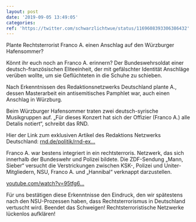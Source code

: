 ```yaml
---
layout: post
date: '2019-09-05 13:49:05'
categories: 
ref: 'https://twitter.com/schwarzlichtwue/status/1169608393306386432'
---
```

Plante Rechtsterrorist Franco A. einen Anschlag auf den Würzburger Hafensommer?



Könnt ihr euch noch an Franco A. erinnern? Der Bundeswehrsoldat einer deutsch-französischen Eliteeinheit, der mit gefälschter Identität Anschläge verüben wollte, um sie Geflüchteten in die Schuhe zu schieben.

Nach Erkenntnissen des Redaktionsnetzwerks Deutschland plante A., dessen Masterarbeit ein antisemitisches Pamphlet war, auch einen Anschlag in Würzburg.

Beim Würzburger Hafensommer traten zwei deutsch-syrische Musikgruppen auf. „Für dieses Konzert hat sich der Offizier (Franco A.) alle Detalis notiert“, schreibt das RND.

Hier der Link zum exklusiven Artikel des Redaktions Netzwerks Deutschland: [rnd.de/politik/rnd-ex…](https://www.rnd.de/politik/rnd-exklusiv-terroranschlag-in-berlin-so-perfide-plante-soldat-franco-a-den-ablauf-NYG7YPLV6ZALVDRGJ5I7YDARKE.html)

Franco A. war bestens integriert in ein rechtsterroris. Netzwerk, das sich innerhalb der Bundeswehr und Polizei bildete. Die ZDF-Sendung „Mann, Sieber“ versucht die Verstrickungen zwischen KSK-, Polizei und Uniter-Mitgliedern, NSU, Franco A. und „Hannibal“ verknappt darzustellen.

[youtube.com/watch?v=95tfg6…](https://www.youtube.com/watch?v=95tfg6TRe18)

Für uns bestätigen diese Erkenntnisse den Eindruck, den wir spätestens nach den NSU-Prozessen haben, dass Rechtsterrorismus in Deutschland vertuscht wird. Beendet das Schweigen! Rechtsterroristische Netzwerke lückenlos aufklären!